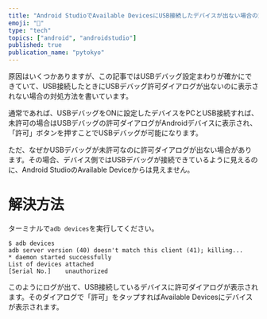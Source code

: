 ```yaml
---
title: "Android StudioでAvailable DevicesにUSB接続したデバイスが出ない場合の対処"
emoji: "🔨"
type: "tech"
topics: ["android", "androidstudio"]
published: true
publication_name: "pytokyo"
---
```


原因はいくつかありますが、この記事ではUSBデバッグ設定まわりが確かにできていて、USB接続したときにUSBデバッグ許可ダイアログが出ないのに表示されない場合の対処方法を書いています。

通常であれば、USBデバッグをONに設定したデバイスをPCとUSB接続すれば、未許可の場合はUSBデバッグの許可ダイアログがAndroidデバイスに表示され、「許可」ボタンを押すことでUSBデバッグが可能になります。

ただ、なぜかUSBデバッグが未許可なのに許可ダイアログが出ない場合があります。その場合、デバイス側ではUSBデバッグが接続できているように見えるのに、Android StudioのAvailable Deviceからは見えません。

# 解決方法

ターミナルで`adb devices`を実行してください。

```
$ adb devices
adb server version (40) doesn't match this client (41); killing...
* daemon started successfully
List of devices attached
[Serial No.]	unauthorized
```

このようにログが出て、USB接続しているデバイスに許可ダイアログが表示されます。そのダイアログで「許可」をタップすればAvailable Devicesにデバイスが表示されます。
